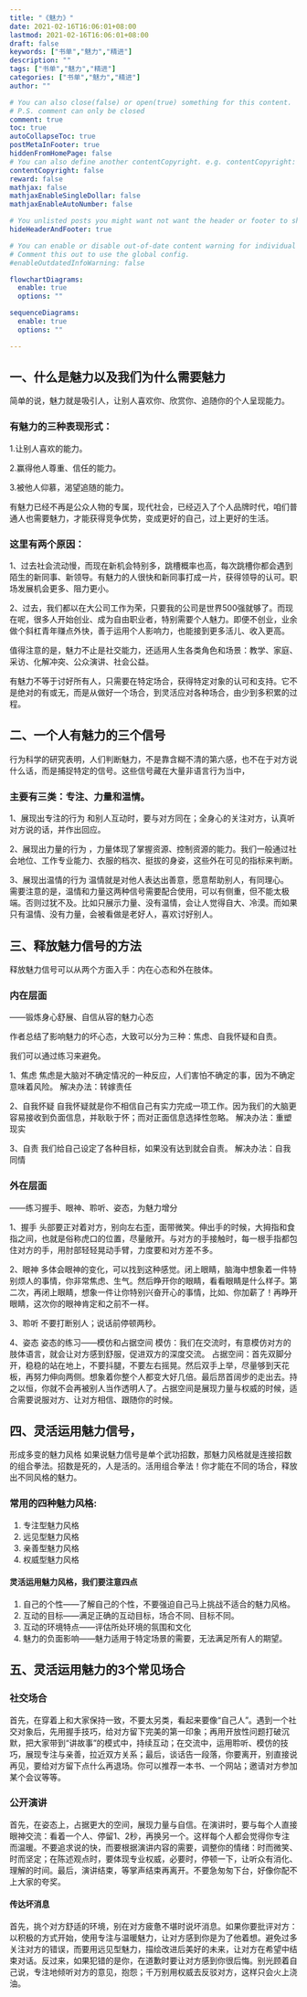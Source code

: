 ```yaml
---
title: "《魅力》"
date: 2021-02-16T16:06:01+08:00
lastmod: 2021-02-16T16:06:01+08:00
draft: false
keywords: ["书单","魅力","精进"]
description: ""
tags: ["书单","魅力","精进"]
categories: ["书单","魅力","精进"]
author: ""

# You can also close(false) or open(true) something for this content.
# P.S. comment can only be closed
comment: true
toc: true
autoCollapseToc: true
postMetaInFooter: true
hiddenFromHomePage: false
# You can also define another contentCopyright. e.g. contentCopyright: "This is another copyright."
contentCopyright: false
reward: false
mathjax: false
mathjaxEnableSingleDollar: false
mathjaxEnableAutoNumber: false

# You unlisted posts you might want not want the header or footer to show
hideHeaderAndFooter: true

# You can enable or disable out-of-date content warning for individual post.
# Comment this out to use the global config.
#enableOutdatedInfoWarning: false

flowchartDiagrams:
  enable: true
  options: ""

sequenceDiagrams: 
  enable: true
  options: ""

---
```


## 一、什么是魅力以及我们为什么需要魅力  

简单的说，魅力就是吸引人，让别人喜欢你、欣赏你、追随你的个人呈现能力。 

###  有魅力的三种表现形式： 

1.让别人喜欢的能力。 

2.赢得他人尊重、信任的能力。 

3.被他人仰慕，渴望追随的能力。

  有魅力已经不再是公众人物的专属，现代社会，已经迈入了个人品牌时代，咱们普通人也需要魅力，才能获得竞争优势，变成更好的自己，过上更好的生活。

### 这里有两个原因：  

1、过去社会流动慢，而现在新机会特别多，跳槽概率也高，每次跳槽你都会遇到陌生的新同事、新领导。有魅力的人很快和新同事打成一片，获得领导的认可。职场发展机会更多、阻力更小。  

2、过去，我们都以在大公司工作为荣，只要我的公司是世界500强就够了。而现在呢，很多人开始创业、成为自由职业者，特别需要个人魅力。即便不创业，业余做个斜杠青年赚点外快，善于运用个人影响力，也能接到更多活儿、收入更高。 

 值得注意的是，魅力不止是社交能力，还适用人生各类角色和场景：教学、家庭、采访、化解冲突、公众演讲、社会公益。

有魅力不等于讨好所有人，只需要在特定场合，获得特定对象的认可和支持。它不是绝对的有或无，而是从做好一个场合，到灵活应对各种场合，由少到多积累的过程。

##   二、一个人有魅力的三个信号  

行为科学的研究表明，人们判断魅力，不是靠含糊不清的第六感，也不在于对方说什么话，而是捕捉特定的信号。这些信号藏在大量非语言行为当中，

### 主要有三类：专注、力量和温情。 

 1、展现出专注的行为 和别人互动时，要与对方同在；全身心的关注对方，认真听对方说的话，并作出回应。

 2、展现出力量的行为 ，力量体现了掌握资源、控制资源的能力。我们一般通过社会地位、工作专业能力、衣服的档次、挺拔的身姿，这些外在可见的指标来判断。  

3、展现出温情的行为 温情就是对他人表达出善意，愿意帮助别人，有同理心。  需要注意的是，温情和力量这两种信号需要配合使用，可以有侧重，但不能太极端。否则过犹不及。比如只展示力量、没有温情，会让人觉得自大、冷漠。而如果只有温情、没有力量，会被看做是老好人，喜欢讨好别人。

##   三、释放魅力信号的方法  

释放魅力信号可以从两个方面入手：内在心态和外在肢体。

###   内在层面

——锻炼身心舒展、自信从容的魅力心态

 作者总结了影响魅力的坏心态，大致可以分为三种：焦虑、自我怀疑和自责。

我们可以通过练习来避免。  

1、焦虑 焦虑是大脑对不确定情况的一种反应，人们害怕不确定的事，因为不确定意味着风险。 解决办法：转嫁责任  

2、自我怀疑 自我怀疑就是你不相信自己有实力完成一项工作。因为我们的大脑更容易接收到负面信息，并耿耿于怀；而对正面信息选择性忽略。 解决办法：重塑现实  

3、自责 我们给自己设定了各种目标，如果没有达到就会自责。 解决办法：自我同情  

### 外在层面

——练习握手、眼神、聆听、姿态，为魅力增分 

1、握手 头部要正对着对方，别向左右歪，面带微笑。伸出手的时候，大拇指和食指之间，也就是俗称虎口的位置，尽量敞开。与对方的手接触时，每一根手指都包住对方的手，用肘部轻轻晃动手臂，力度要和对方差不多。 

 2、眼神 多体会眼神的变化，可以找到这种感觉。闭上眼睛，脑海中想象着一件特别烦人的事情，你非常焦虑、生气。然后睁开你的眼睛，看看眼睛是什么样子。第二次，再闭上眼睛，想象一件让你特别兴奋开心的事情，比如、你加薪了！再睁开眼睛，这次你的眼神肯定和之前不一样。  

3、聆听 不要打断别人；说话前停顿两秒。 

4、姿态 姿态的练习——模仿和占据空间  模仿：我们在交流时，有意模仿对方的肢体语言，就会让对方感到舒服，促进双方的深度交流。  占据空间：首先双脚分开，稳稳的站在地上，不要抖腿，不要左右摇晃。然后双手上举，尽量够到天花板，再努力伸向两侧。想象着你整个人都变大好几倍。最后昂首阔步的走出去。持之以恒，你就不会再被别人当作透明人了。占据空间是展现力量与权威的时候，适合需要说服对方、让对方相信、跟随你的时候。  

## 四、灵活运用魅力信号，

形成多变的魅力风格  如果说魅力信号是单个武功招数，那魅力风格就是连接招数的组合拳法。招数是死的，人是活的。活用组合拳法！你才能在不同的场合，释放出不同风格的魅力。  

### 常用的四种魅力风格: 

1. 专注型魅力风格 
2. 远见型魅力风格 
3. 亲善型魅力风格 
4. 权威型魅力风格  

#### 灵活运用魅力风格，我们要注意四点 

1. 自己的个性——了解自己的个性，不要强迫自己马上挑战不适合的魅力风格。 
2. 互动的目标——满足正确的互动目标，场合不同、目标不同。 
3. 互动的环境特点——评估所处环境的氛围和文化 
4. 魅力的负面影响——魅力适用于特定场景的需要，无法满足所有人的期望。  

## 五、灵活运用魅力的3个常见场合 

###  社交场合 

首先，在穿着上和大家保持一致，不要太另类，看起来要像“自己人”。遇到一个社交对象后，先用握手技巧，给对方留下完美的第一印象；再用开放性问题打破沉默，把大家带到“讲故事”的模式中，持续互动；在交流中，运用聆听、模仿的技巧，展现专注与亲善，拉近双方关系；最后，谈话告一段落，你要离开，别直接说再见，要给对方留下点什么再退场。你可以推荐一本书、一个网站；邀请对方参加某个会议等等。  

### 公开演讲 

首先，在姿态上，占据更大的空间，展现力量与自信。在演讲时，要与每个人直接眼神交流：看着一个人、停留1、2秒，再换另一个。这样每个人都会觉得你专注而温暖。不要追求说的快，而要根据演讲内容的需要，调整你的情绪：时而微笑、时而坚定；在陈述观点时，要体现专业权威，必要时，停顿一下，让听众有消化、理解的时间。最后，演讲结束，等掌声结束再离开。不要急匆匆下台，好像你配不上大家的夸奖。 

####  传达坏消息 

首先，挑个对方舒适的环境，别在对方疲惫不堪时说坏消息。如果你要批评对方：以积极的方式开始，使用专注与温暖魅力，让对方感到你是为了他着想。避免过多关注对方的错误，而要用远见型魅力，描绘改进后美好的未来，让对方在希望中结束对话。反过来，如果犯错的是你，在道歉时要让对方感到你很后悔。别光顾着自己说，专注地倾听对方的意见，抱怨；千万别用权威去反驳对方，这样只会火上浇油。


